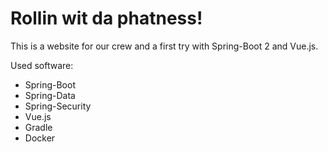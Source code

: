 # Rollin wit da phatness!
This is a website for our crew and a first try with Spring-Boot 2 and Vue.js.

Used software:
- Spring-Boot
- Spring-Data
- Spring-Security
- Vue.js
- Gradle
- Docker
